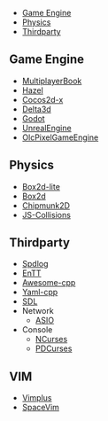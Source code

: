 
- [Game Engine](#game-engine)
- [Physics](#physics)
- [Thirdparty](#thirdparty)

Game Engine
-----------
- [MultiplayerBook](https://github.com/MultiplayerBook/MultiplayerBook)
- [Hazel](https://github.com/TheCherno/Hazel)
- [Cocos2d-x](https://github.com/cocos2d/cocos2d-x)
- [Delta3d](https://github.com/delta3d/delta3d)
- [Godot](https://github.com/godotengine/godot)
- [UnrealEngine](https://github.com/EpicGames/UnrealEngine)
- [OlcPixelGameEngine](https://github.com/OneLoneCoder/olcPixelGameEngine)

Physics
-------
- [Box2d-lite](https://github.com/erincatto/box2d-lite)
- [Box2d](https://github.com/erincatto/box2d)
- [Chipmunk2D](https://github.com/slembcke/Chipmunk2D)
- [JS-Collisions](https://github.com/Sinova/Collisions)

Thirdparty
----------
- [Spdlog](https://github.com/gabime/spdlog)
- [EnTT](https://github.com/skypjack/entt)
- [Awesome-cpp](https://github.com/fffaraz/awesome-cpp)
- [Yaml-cpp](https://github.com/jbeder/yaml-cpp)
- [SDL](https://github.com/libsdl-org/SDL)
- Network
  - [ASIO](https://github.com/chriskohlhoff/asio)
- Console
  - [NCurses](https://github.com/mirror/ncurses)
  - [PDCurses](https://github.com/wmcbrine/PDCurses)

VIM
---
- [Vimplus](https://github.com/chxuan/vimplus)
- [SpaceVim](https://github.com/SpaceVim/SpaceVim)
